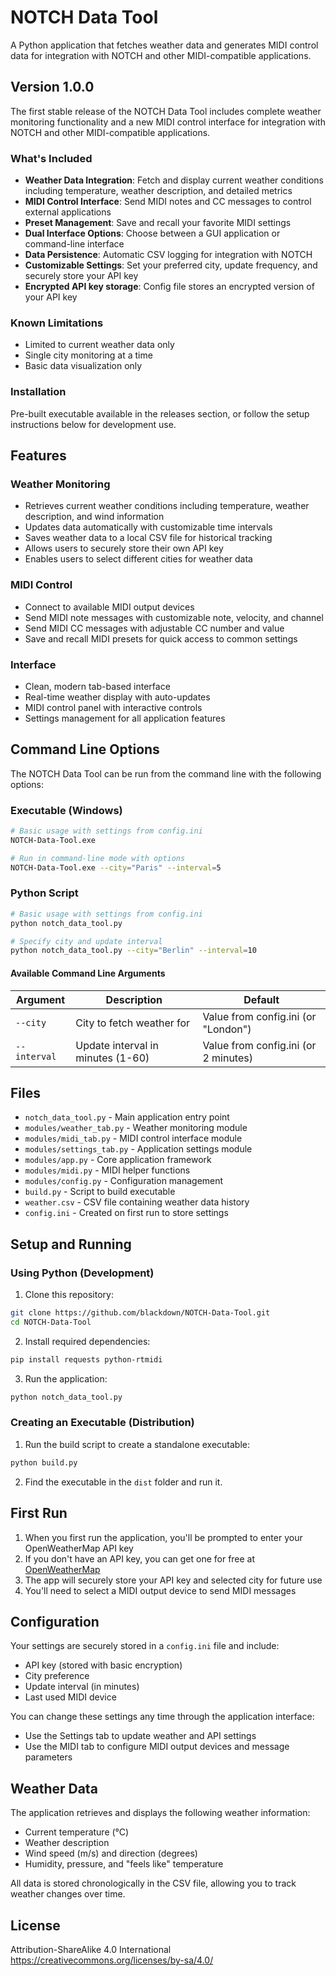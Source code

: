 # NOTCH Data Tool

A Python application that fetches weather data and generates MIDI control data for integration with NOTCH and other MIDI-compatible applications.

## Version 1.0.0

The first stable release of the NOTCH Data Tool includes complete weather monitoring functionality and a new MIDI control interface for integration with NOTCH and other MIDI-compatible applications.

### What's Included

- **Weather Data Integration**: Fetch and display current weather conditions including temperature, weather description, and detailed metrics
- **MIDI Control Interface**: Send MIDI notes and CC messages to control external applications
- **Preset Management**: Save and recall your favorite MIDI settings
- **Dual Interface Options**: Choose between a GUI application or command-line interface
- **Data Persistence**: Automatic CSV logging for integration with NOTCH
- **Customizable Settings**: Set your preferred city, update frequency, and securely store your API key
- **Encrypted API key storage**: Config file stores an encrypted version of your API key

### Known Limitations

- Limited to current weather data only
- Single city monitoring at a time
- Basic data visualization only

### Installation

Pre-built executable available in the releases section, or follow the setup instructions below for development use.

## Features

### Weather Monitoring
- Retrieves current weather conditions including temperature, weather description, and wind information
- Updates data automatically with customizable time intervals
- Saves weather data to a local CSV file for historical tracking
- Allows users to securely store their own API key
- Enables users to select different cities for weather data

### MIDI Control
- Connect to available MIDI output devices
- Send MIDI note messages with customizable note, velocity, and channel
- Send MIDI CC messages with adjustable CC number and value
- Save and recall MIDI presets for quick access to common settings

### Interface
- Clean, modern tab-based interface
- Real-time weather display with auto-updates
- MIDI control panel with interactive controls
- Settings management for all application features

## Command Line Options

The NOTCH Data Tool can be run from the command line with the following options:

### Executable (Windows)

```bash
# Basic usage with settings from config.ini
NOTCH-Data-Tool.exe

# Run in command-line mode with options
NOTCH-Data-Tool.exe --city="Paris" --interval=5
```

### Python Script

```bash
# Basic usage with settings from config.ini
python notch_data_tool.py

# Specify city and update interval
python notch_data_tool.py --city="Berlin" --interval=10
```

#### Available Command Line Arguments

| Argument | Description | Default |
|----------|-------------|---------|
| `--city` | City to fetch weather for | Value from config.ini (or "London") |
| `--interval` | Update interval in minutes (1-60) | Value from config.ini (or 2 minutes) |

## Files

- `notch_data_tool.py` - Main application entry point
- `modules/weather_tab.py` - Weather monitoring module
- `modules/midi_tab.py` - MIDI control interface module
- `modules/settings_tab.py` - Application settings module
- `modules/app.py` - Core application framework
- `modules/midi.py` - MIDI helper functions
- `modules/config.py` - Configuration management
- `build.py` - Script to build executable
- `weather.csv` - CSV file containing weather data history
- `config.ini` - Created on first run to store settings

## Setup and Running

### Using Python (Development)

1. Clone this repository:
```bash
git clone https://github.com/blackdown/NOTCH-Data-Tool.git
cd NOTCH-Data-Tool
```

2. Install required dependencies:
```bash
pip install requests python-rtmidi
```

3. Run the application:
```bash
python notch_data_tool.py
```

### Creating an Executable (Distribution)

1. Run the build script to create a standalone executable:
```bash
python build.py
```

2. Find the executable in the `dist` folder and run it.

## First Run

1. When you first run the application, you'll be prompted to enter your OpenWeatherMap API key
2. If you don't have an API key, you can get one for free at [OpenWeatherMap](https://openweathermap.org/api)
3. The app will securely store your API key and selected city for future use
4. You'll need to select a MIDI output device to send MIDI messages

## Configuration

Your settings are securely stored in a `config.ini` file and include:
- API key (stored with basic encryption)
- City preference
- Update interval (in minutes)
- Last used MIDI device

You can change these settings any time through the application interface:
- Use the Settings tab to update weather and API settings
- Use the MIDI tab to configure MIDI output devices and message parameters

## Weather Data

The application retrieves and displays the following weather information:
- Current temperature (°C)
- Weather description
- Wind speed (m/s) and direction (degrees)
- Humidity, pressure, and "feels like" temperature

All data is stored chronologically in the CSV file, allowing you to track weather changes over time.

## License

Attribution-ShareAlike 4.0 International
https://creativecommons.org/licenses/by-sa/4.0/
